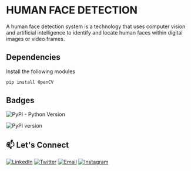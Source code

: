 
# HUMAN FACE DETECTION
A human face detection system is a technology that uses computer vision and artificial intelligence to identify and locate human faces within digital images or video frames.


## Dependencies

Install the following modules

```bash
pip install OpenCV

```
    
## Badges



![PyPI - Python Version](https://img.shields.io/pypi/pyversions/tensorflow)

![PyPI version](https://img.shields.io/pypi/v/numpy)


## 📫 Let's Connect

[![LinkedIn](https://img.shields.io/badge/-LinkedIn-0077B5?style=flat-square&logo=linkedin&logoColor=white)](https://www.linkedin.com/in/achyuth-kumar-698105325)
[![Twitter](https://img.shields.io/badge/-Twitter-1DA1F2?style=flat-square&logo=twitter&logoColor=white)](https://x.com/Achyuth88344725?t=aQNkQOXmCNs4581HVgKvzg&s=09)
[![Email](https://img.shields.io/badge/-Email-D14836?style=flat-square&logo=gmail&logoColor=white)](mailto:achyuthk865@gmail.com)
[![Instagram](https://img.shields.io/badge/-Instagram-E4405F?style=flat-square&logo=instagram&logoColor=white)](https://www.instagram.com/achyuth_kumar85/)

